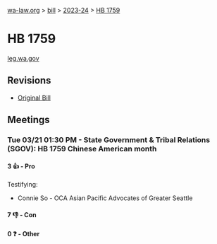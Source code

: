 [wa-law.org](/) > [bill](/bill/) > [2023-24](/bill/2023-24/) > [HB 1759](/bill/2023-24/hb/1759/)

# HB 1759
[leg.wa.gov](https://app.leg.wa.gov/billsummary?BillNumber=1759&Year=2023&Initiative=false)

## Revisions
* [Original Bill](1/)

## Meetings
### Tue 03/21 01:30 PM - State Government & Tribal Relations (SGOV): HB 1759 Chinese American month
#### 3 👍 - Pro
Testifying:
* Connie So - OCA Asian Pacific Advocates of Greater Seattle

#### 7 👎 - Con

#### 0 ❓ - Other
